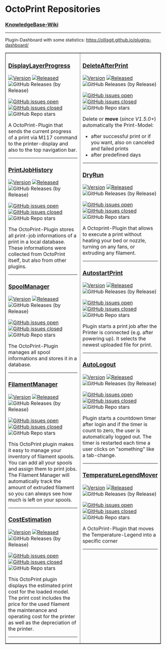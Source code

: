 # OctoPrint Repositories

### [KnowledgeBase-Wiki](https://github.com/OllisGit/OctoPrint-KnowledgeBase/wiki)

---
Plugin-Dashboard with some statistics: https://ollisgit.github.io/plugins-dashboard/

<table border="1" style="width:100%;"><tr><td valign="top" width="50%">


### [DisplayLayerProgress](https://github.com/OllisGit/OctoPrint-DisplayLayerProgress)
[![Version](https://img.shields.io/badge/dynamic/json.svg?color=brightgreen&label=version&url=https://api.github.com/repos/OllisGit/OctoPrint-DisplayLayerProgress/releases&query=$[0].name)]()
[![Released](https://img.shields.io/badge/dynamic/json.svg?color=brightgreen&label=released&url=https://api.github.com/repos/OllisGit/OctoPrint-DisplayLayerProgress/releases&query=$[0].published_at)]()
![GitHub Releases (by Release)](https://img.shields.io/github/downloads/OllisGit/OctoPrint-DisplayLayerProgress/latest/total.svg)

[![GitHub issues open](https://img.shields.io/github/issues/OllisGit/OctoPrint-DisplayLayerProgress.svg)](https://github.com/OllisGit/OctoPrint-DisplayLayerProgress/issues)
[![GitHub issues closed](https://img.shields.io/github/issues-closed/OllisGit/OctoPrint-DisplayLayerProgress.svg)](https://github.com/OllisGit/OctoPrint-DisplayLayerProgress/issues)
![GitHub Repo stars](https://img.shields.io/github/stars/OllisGit/OctoPrint-DisplayLayerProgress)


A OctoPrint-Plugin that sends the current progress of a print via M117 command to the printer-display and also to the top navigation bar.

---

### [PrintJobHistory](https://github.com/OllisGit/OctoPrint-PrintJobHistory)
[![Version](https://img.shields.io/badge/dynamic/json.svg?color=brightgreen&label=version&url=https://api.github.com/repos/OllisGit/OctoPrint-PrintJobHistory/releases&query=$[0].name)]()
[![Released](https://img.shields.io/badge/dynamic/json.svg?color=brightgreen&label=released&url=https://api.github.com/repos/OllisGit/OctoPrint-PrintJobHistory/releases&query=$[0].published_at)]()
![GitHub Releases (by Release)](https://img.shields.io/github/downloads/OllisGit/OctoPrint-PrintJobHistory/latest/total.svg)

[![GitHub issues open](https://img.shields.io/github/issues/OllisGit/OctoPrint-PrintJobHistory.svg)](https://github.com/OllisGit/OctoPrint-PrintJobHistory/issues)
[![GitHub issues closed](https://img.shields.io/github/issues-closed/OllisGit/OctoPrint-PrintJobHistory.svg)](https://github.com/OllisGit/OctoPrint-PrintJobHistory/issues)
![GitHub Repo stars](https://img.shields.io/github/stars/OllisGit/OctoPrint-PrintJobHistory)

The OctoPrint-Plugin stores all print-job informations of a print in a local database.
These informations were collected from OctoPrint itself, but also from other plugins.

---

### [SpoolManager](https://github.com/OllisGit/OctoPrint-SpoolManager)
[![Version](https://img.shields.io/badge/dynamic/json.svg?color=brightgreen&label=version&url=https://api.github.com/repos/OllisGit/OctoPrint-SpoolManager/releases&query=$[0].name)]()
[![Released](https://img.shields.io/badge/dynamic/json.svg?color=brightgreen&label=released&url=https://api.github.com/repos/OllisGit/OctoPrint-SpoolManager/releases&query=$[0].published_at)]()
![GitHub Releases (by Release)](https://img.shields.io/github/downloads/OllisGit/OctoPrint-SpoolManager/latest/total.svg)

[![GitHub issues open](https://img.shields.io/github/issues/OllisGit/OctoPrint-SpoolManager.svg)](https://github.com/OllisGit/OctoPrint-SpoolManager/issues)
[![GitHub issues closed](https://img.shields.io/github/issues-closed/OllisGit/OctoPrint-SpoolManager.svg)](https://github.com/OllisGit/OctoPrint-SpoolManager/issues)
![GitHub Repo stars](https://img.shields.io/github/stars/OllisGit/OctoPrint-SpoolManager)

The OctoPrint-Plugin manages all spool informations and stores it in a database.

---

### [FilamentManager](https://github.com/OllisGit/OctoPrint-FilamentManager)
[![Version](https://img.shields.io/badge/dynamic/json.svg?color=brightgreen&label=version&url=https://api.github.com/repos/OllisGit/OctoPrint-FilamentManager/releases&query=$[0].name)]()
[![Released](https://img.shields.io/badge/dynamic/json.svg?color=brightgreen&label=released&url=https://api.github.com/repos/OllisGit/OctoPrint-FilamentManager/releases&query=$[0].published_at)]()
![GitHub Releases (by Release)](https://img.shields.io/github/downloads/OllisGit/OctoPrint-FilamentManager/latest/total.svg)

[![GitHub issues open](https://img.shields.io/github/issues/OllisGit/OctoPrint-FilamentManager.svg)](https://github.com/OllisGit/OctoPrint-FilamentManager/issues)
[![GitHub issues closed](https://img.shields.io/github/issues-closed/OllisGit/OctoPrint-FilamentManager.svg)](https://github.com/OllisGit/OctoPrint-FilamentManager/issues)
![GitHub Repo stars](https://img.shields.io/github/stars/OllisGit/OctoPrint-FilamentManager)

This OctoPrint plugin makes it easy to manage your inventory of filament spools. You can add all your spools and assign them to print jobs. The Filament Manager will automatically track the amount of extruded filament so you can always see how much is left on your spools.

---

### [CostEstimation](https://github.com/OllisGit/OctoPrint-CostEstimation)
[![Version](https://img.shields.io/badge/dynamic/json.svg?color=brightgreen&label=version&url=https://api.github.com/repos/OllisGit/OctoPrint-CostEstimation/releases&query=$[0].name)]()
[![Released](https://img.shields.io/badge/dynamic/json.svg?color=brightgreen&label=released&url=https://api.github.com/repos/OllisGit/OctoPrint-CostEstimation/releases&query=$[0].published_at)]()
![GitHub Releases (by Release)](https://img.shields.io/github/downloads/OllisGit/OctoPrint-CostEstimation/latest/total.svg)

[![GitHub issues open](https://img.shields.io/github/issues/OllisGit/OctoPrint-CostEstimation.svg)](https://github.com/OllisGit/OctoPrint-CostEstimation/issues)
[![GitHub issues closed](https://img.shields.io/github/issues-closed/OllisGit/OctoPrint-CostEstimation.svg)](https://github.com/OllisGit/OctoPrint-CostEstimation/issues)
![GitHub Repo stars](https://img.shields.io/github/stars/OllisGit/OctoPrint-CostEstimation)

This OctoPrint plugin displays the estimated print cost for the loaded model. The print cost includes the price for the used filament the maintenance and operating cost for the printer as well as the depreciation of the printer.

---
</td><td valign="top" width="50%">

### [DeleteAfterPrint](https://github.com/OllisGit/OctoPrint-DeleteAfterPrint)
[![Version](https://img.shields.io/badge/dynamic/json.svg?color=brightgreen&label=version&url=https://api.github.com/repos/OllisGit/OctoPrint-DeleteAfterPrint/releases&query=$[0].name)]()
[![Released](https://img.shields.io/badge/dynamic/json.svg?color=brightgreen&label=released&url=https://api.github.com/repos/OllisGit/OctoPrint-DeleteAfterPrint/releases&query=$[0].published_at)]()
![GitHub Releases (by Release)](https://img.shields.io/github/downloads/OllisGit/OctoPrint-DeleteAfterPrint/latest/total.svg)

[![GitHub issues open](https://img.shields.io/github/issues/OllisGit/OctoPrint-DeleteAfterPrint.svg)](https://github.com/OllisGit/OctoPrint-DeleteAfterPrint/issues)
[![GitHub issues closed](https://img.shields.io/github/issues-closed/OllisGit/OctoPrint-DeleteAfterPrint.svg)](https://github.com/OllisGit/OctoPrint-DeleteAfterPrint/issues)
![GitHub Repo stars](https://img.shields.io/github/stars/OllisGit/OctoPrint-DeleteAfterPrint)

Delete or **move** (*since V1.5.0+*) automatically the Print-Model:
* after successful print or if you want, also on canceled and failed prints
* after predefined days

---

### [DryRun](https://github.com/OllisGit/OctoPrint-DryRun)
[![Version](https://img.shields.io/badge/dynamic/json.svg?color=brightgreen&label=version&url=https://api.github.com/repos/OllisGit/OctoPrint-DryRun/releases&query=$[0].name)]()
[![Released](https://img.shields.io/badge/dynamic/json.svg?color=brightgreen&label=released&url=https://api.github.com/repos/OllisGit/OctoPrint-DryRun/releases&query=$[0].published_at)]()
![GitHub Releases (by Release)](https://img.shields.io/github/downloads/OllisGit/OctoPrint-DryRun/latest/total.svg)

[![GitHub issues open](https://img.shields.io/github/issues/OllisGit/OctoPrint-DryRun.svg)](https://github.com/OllisGit/OctoPrint-DryRun/issues)
[![GitHub issues closed](https://img.shields.io/github/issues-closed/OllisGit/OctoPrint-DryRun.svg)](https://github.com/OllisGit/OctoPrint-DryRun/issues)
![GitHub Repo stars](https://img.shields.io/github/stars/OllisGit/OctoPrint-DryRun)

A Octoprint-Plugin that allows to execute a print without heating your bed or nozzle, turning on any fans, or extruding any filament.

---

### [AutostartPrint](https://github.com/OllisGit/Octoprint-AutostartPrint)
[![Version](https://img.shields.io/badge/dynamic/json.svg?color=brightgreen&label=version&url=https://api.github.com/repos/OllisGit/OctoPrint-AutostartPrint/releases&query=$[0].name)]()
[![Released](https://img.shields.io/badge/dynamic/json.svg?color=brightgreen&label=released&url=https://api.github.com/repos/OllisGit/OctoPrint-AutostartPrint/releases&query=$[0].published_at)]()
![GitHub Releases (by Release)](https://img.shields.io/github/downloads/OllisGit/OctoPrint-AutostartPrint/latest/total.svg)

[![GitHub issues open](https://img.shields.io/github/issues/OllisGit/OctoPrint-AutostartPrint.svg)](https://github.com/OllisGit/OctoPrint-AutostartPrint/issues)
[![GitHub issues closed](https://img.shields.io/github/issues-closed/OllisGit/OctoPrint-AutostartPrint.svg)](https://github.com/OllisGit/OctoPrint-AutostartPrint/issues)
![GitHub Repo stars](https://img.shields.io/github/stars/OllisGit/OctoPrint-AutostartPrint)

Plugin starts a print job after the Printer is connected (e.g. after powering up). It selects the newest uploaded file for print.

---

### [AutoLogout](https://github.com/OllisGit/OctoPrint-AutoLogout)
[![Version](https://img.shields.io/badge/dynamic/json.svg?color=brightgreen&label=version&url=https://api.github.com/repos/OllisGit/OctoPrint-AutoLogout/releases&query=$[0].name)]()
[![Released](https://img.shields.io/badge/dynamic/json.svg?color=brightgreen&label=released&url=https://api.github.com/repos/OllisGit/OctoPrint-AutoLogout/releases&query=$[0].published_at)]()
![GitHub Releases (by Release)](https://img.shields.io/github/downloads/OllisGit/OctoPrint-AutoLogout/latest/total.svg)

[![GitHub issues open](https://img.shields.io/github/issues/OllisGit/OctoPrint-AutoLogout.svg)](https://github.com/OllisGit/OctoPrint-AutoLogout/issues)
[![GitHub issues closed](https://img.shields.io/github/issues-closed/OllisGit/OctoPrint-AutoLogout.svg)](https://github.com/OllisGit/OctoPrint-AutoLogout/issues)
![GitHub Repo stars](https://img.shields.io/github/stars/OllisGit/OctoPrint-AutoLogout)

Plugin starts a countdown timer after login and if the timer is count to zero, the user is automatically logged out.
The timer is restarted each time a user clicks on "something" like a tab-change.

---

### [TemperatureLegendMover](https://github.com/OllisGit/OctoPrint-TemperatureLegendMover)
[![Version](https://img.shields.io/badge/dynamic/json.svg?color=brightgreen&label=version&url=https://api.github.com/repos/OllisGit/OctoPrint-TemperatureLegendMover/releases&query=$[0].name)]()
[![Released](https://img.shields.io/badge/dynamic/json.svg?color=brightgreen&label=released&url=https://api.github.com/repos/OllisGit/OctoPrint-TemperatureLegendMover/releases&query=$[0].published_at)]()
![GitHub Releases (by Release)](https://img.shields.io/github/downloads/OllisGit/OctoPrint-TemperatureLegendMover/latest/total.svg)

[![GitHub issues open](https://img.shields.io/github/issues/OllisGit/OctoPrint-TemperatureLegendMover.svg)](https://github.com/OllisGit/OctoPrint-TemperatureLegendMover/issues)
[![GitHub issues closed](https://img.shields.io/github/issues-closed/OllisGit/OctoPrint-TemperatureLegendMover.svg)](https://github.com/OllisGit/OctoPrint-TemperatureLegendMover/issues)
![GitHub Repo stars](https://img.shields.io/github/stars/OllisGit/OctoPrint-TemperatureLegendMover)

A OctoPrint-Plugin that moves the Temperature-Legend into a specific corner

---
</td></tr></table>
